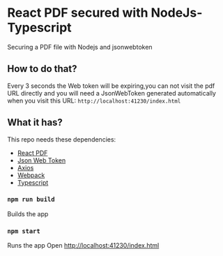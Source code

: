 # React PDF secured with NodeJs-Typescript

Securing a PDF file with Nodejs and jsonwebtoken

## How to do that?

Every 3 seconds the Web token will be expiring,you can not visit the pdf URL directly and you will need a JsonWebToken generated automatically when you visit this URL: `http://localhost:41230/index.html`

## What it has?

This repo needs these dependencies:

- [React PDF](https://react-pdf.org/)
- [Json Web Token](https://github.com/auth0/node-jsonwebtoken#readme)
- [Axios](https://github.com/axios/axios)
- [Webpack](https://github.com/webpack/webpack)
- [Typescript](https://github.com/Microsoft/TypeScript)

### `npm run build`

Builds the app

### `npm start`

Runs the app
Open [http://localhost:41230/index.html](http://localhost:41230/index.html)
